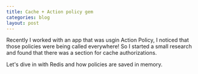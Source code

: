 ```yaml
---
title: Cache + Action policy gem
categories: blog
layout: post
---
```

Recently I worked with an app that was usgin Action Policy, I noticed that those policies were being called everywhere! So I started a small research and found that there was a section for cache authorizations.

Let's dive in with Redis and how policies are saved in memory.
